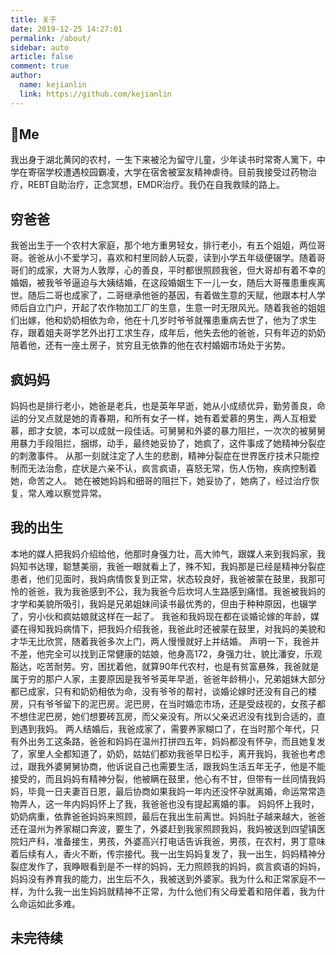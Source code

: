 ```yaml
---
title: 关于
date: 2019-12-25 14:27:01
permalink: /about/
sidebar: auto
article: false
comment: true
author:
  name: kejianlin
  link: https://github.com/kejianlin
---
```


## 🐼Me
我出身于湖北黄冈的农村，一生下来被沦为留守儿童，少年读书时常寄人篱下，中学在寄宿学校遭遇校园霸凌，大学在宿舍被室友精神虐待。目前我接受过药物治疗，REBT自助治疗，正念冥想，EMDR治疗。我仍在自我救赎的路上。

## 穷爸爸
我爸出生于一个农村大家庭，那个地方重男轻女，排行老小，有五个姐姐，两位哥哥。爸爸从小不爱学习，喜欢和村里同龄人玩耍，读到小学五年级便辍学。随着哥哥们的成家，大哥为人敦厚，心的善良，平时都很照顾我爸，但大哥却有着不幸的婚姻，被我爷爷逼迫与大姨结婚，在这段婚姻生下一儿一女，随后大哥罹患重疾离世。随后二哥也成家了，二哥继承他爸的基因，有着做生意的天赋，他跟本村人学师后自立门户，开起了农作物加工厂的生意，生意一时无限风光。随着我爸的姐姐们出嫁，他和奶奶相依为命，他在十几岁时爷爷就罹患重病去世了，他为了求生存，跟着姐夫哥学艺外出打工求生存，成年后，他失去他的爸爸，只有年迈的奶奶陪着他，还有一座土房子，贫穷且无依靠的他在农村婚姻市场处于劣势。

## 疯妈妈
妈妈也是排行老小，她爸是老兵，也是英年早逝，她从小成绩优异，勤劳善良，命运的分叉点就是她的青春期，和所有女子一样，她有着爱慕的男生，两人互相爱慕，郎才女貌，本可以成就一段佳话。可舅舅和外婆的暴力阻拦，一次次的被舅舅用暴力手段阻拦，捆绑，动手，最终她妥协了，她疯了，这件事成了她精神分裂症的刺激事件。
从那一刻就注定了人生的悲剧，精神分裂症在世界医疗技术只能控制而无法治愈，症状是六亲不认，疯言疯语，喜怒无常，伤人伤物，疾病控制着她，命苦之人。
她在被她妈妈和细哥的阻拦下，她妥协了，她病了，经过治疗恢复，常人难以察觉异常。

## 我的出生
本地的媒人把我妈介绍给他，他那时身强力壮，高大帅气，跟媒人来到我妈家，我妈知书达理，聪慧美丽，我爸一眼就看上了，殊不知，我妈那是已经是精神分裂症患者，他们见面时，我妈病情恢复到正常，状态较良好，我爸被蒙在鼓里，我那可怜的爸爸，我为我爸感到不公，我为我爸今后坎坷人生路感到痛惜。我爸被我妈的才学和美貌所吸引，我妈是兄弟姐妹间读书最优秀的，但由于种种原因，也辍学了，穷小伙和疯姑娘就这样在一起了。
我爸和我妈现在都在谈婚论嫁的年龄，媒婆在得知我妈病情下，把我妈介绍我爸，我爸此时还被蒙在鼓里，对我妈的美貌和才华无比欣赏，随着我爸多次上门，两人慢慢就好上并结婚。
声明一下，我爸并不差，他完全可以找到正常健康的姑娘，他身高172，身强力壮，貌比潘安，乐观豁达，吃苦耐劳。穷，困扰着他，就算90年代农村，也是有贫富悬殊，我爸就是属于穷的那户人家，主要原因是我爷爷英年早逝，爸爸年龄稍小，兄弟姐妹大部分都已成家，只有和奶奶相依为命，没有爷爷的帮衬，谈婚论嫁时还没有自己的楼房，只有爷爷留下的泥巴房。泥巴房，在当时婚恋市场，还是受歧视的，女孩子都不想住泥巴房，她们想要砖瓦房，而父亲没有。所以父亲迟迟没有找到合适的，直到遇到我妈。
两人结婚后，我爸成家了，需要养家糊口了，在当时那个年代，只有外出务工这条路，爸爸和妈妈在温州打拼四五年，妈妈都没有怀孕，而且她复发了，家里人全都知道了，奶奶，姑姑们都劝我爸早日松手，离开我妈，我爸也考虑过，跟我外婆舅舅协商，他诉说自己也需要生活，跟我妈生活五年无子，他是不能接受的，而且妈妈有精神分裂，他被瞒在鼓里，他心有不甘，但带有一丝同情我妈妈，毕竟一日夫妻百日恩，最后协商如果我妈一年内还没怀孕就离婚，命运常常造物弄人，这一年内妈妈怀上了我，我爸爸也没有提起离婚的事。
妈妈怀上我时，奶奶病重，依靠爸爸妈妈来照顾，最后在我出生前离世。妈妈肚子越来越大，爸爸还在温州为养家糊口奔波，要生了，外婆赶到我家照顾我妈，我妈被送到四望镇医院妇产科，准备接生，男孩，外婆高兴打电话告诉我爸，男孩，在农村，男丁意味着后续有人，香火不断，传宗接代。我一出生妈妈复发了，我一出生，妈妈精神分裂症发作了，我睁眼看到是不一样的妈妈，无力照顾我的妈妈，疯言疯语的妈妈，妈妈没有养育我的能力，出生后不久，我被送到外婆家。我为什么和正常家庭不一样，为什么我一出生妈妈就精神不正常，为什么他们有父母爱着和陪伴着，我为什么命运如此多难。

## 未完待续
<!-- 一出生我就没见过爷爷奶奶，妈妈也病了，爸爸要外出务工谋生活，谁来养我？我的外婆，70岁有余，薄田数亩，外公去世早，小舅靠装修手艺在县城谋发展，小舅妈也开了家餐馆，外婆一人在老家，外婆偏爱小舅，与大舅妈有世仇，婆媳关系不佳，外婆家和大舅家挨着，但是外婆和大舅妈之间有很多矛盾，大舅对外婆偏爱小舅也有意见，外婆老时大舅也没有承担养老的责任。
外婆抚养我五年，从我呱呱坠地到开始上学，对我疼爱有加，晚上口渴时就会叫外婆端水我喝，时常会冲鸡蛋我喝，亲戚送的水果零食都会压在箱底留给我吃，
在农村务农，养鸡，为人善良，勤劳一生， -->
<!-- ## :email: 联系

- WeChat: {{ WeChat }} -->

<CommentService />

<script>
  export default {
    data(){
      return {
        // WeChat: 'kejianlin666',
      }
    },
    mounted(){

    }
  }
</script>
